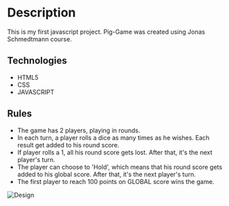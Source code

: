 # Description 
This is my first javascript project. Pig-Game was created using Jonas Schmedtmann course. 

## Technologies
* HTML5
* CSS
* JAVASCRIPT 

## Rules
* The game has 2 players, playing in rounds.
* In each turn, a player rolls a dice as many times as he wishes. Each result get added to his round score.
* If player rolls a 1, all his round score gets lost. After that, it's the next player's turn.
* The player can choose to 'Hold', which means that his round score gets added to his global score. After that, it's the next player's turn.
* The first player to reach 100 points on GLOBAL score wins the game.

![Design](https://i.ibb.co/cyB5yD0/ss.png)






